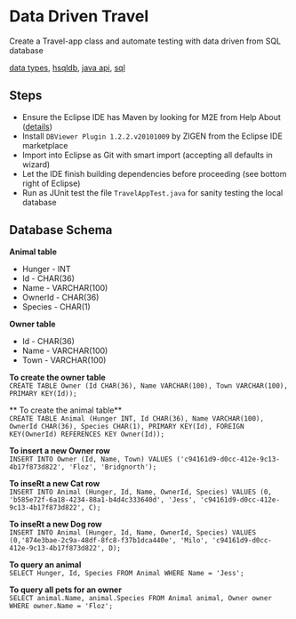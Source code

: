 # Data Driven Travel
Create a Travel-app class and automate testing with data driven from SQL database<br>

[data types](https://www.w3schools.com/sql/sql_datatypes.asp),
[hsqldb](http://hsqldb.org/),
[java api](https://docs.oracle.com/javase/7/docs/api/),
[sql](https://www.w3schools.com/sql/)

## Steps
* Ensure the Eclipse IDE has Maven by looking for M2E from Help About ([details](https://www.vogella.com/tutorials/EclipseMaven/article.html))
* Install `DBViewer Plugin 1.2.2.v20101009` by ZIGEN from the Eclipse IDE marketplace
* Import into Eclipse as Git with smart import (accepting all defaults in wizard)
* Let the IDE finish building dependencies before proceeding (see bottom right of Eclipse)
* Run as JUnit test the file `TravelAppTest.java` for sanity testing the local database

## Database Schema

**Animal table**
- Hunger - INT
- Id - CHAR(36)
- Name - VARCHAR(100)
- OwnerId - CHAR(36)
- Species - CHAR(1)


**Owner table**
- Id - CHAR(36)
- Name - VARCHAR(100)
- Town - VARCHAR(100)

**To create the owner table**<br>
`CREATE TABLE Owner (Id CHAR(36), Name VARCHAR(100), Town VARCHAR(100), PRIMARY KEY(Id));`

** To create the animal table**<br>
`CREATE TABLE Animal (Hunger INT, Id CHAR(36), Name VARCHAR(100), OwnerId CHAR(36), Species CHAR(1), PRIMARY KEY(Id), FOREIGN KEY(OwnerId) REFERENCES KEY Owner(Id));`

**To insert a new Owner row**<br>
`INSERT INTO Owner (Id, Name, Town) VALUES ('c94161d9-d0cc-412e-9c13-4b17f873d822', 'Floz', 'Bridgnorth');`

**To inseRt a new Cat row**<br>
`INSERT INTO Animal (Hunger, Id, Name, OwnerId, Species) VALUES (0, 'b585e72f-6a18-4234-88a1-b4d4c333640d', 'Jess', 'c94161d9-d0cc-412e-9c13-4b17f873d822', C);`

**To inseRt a new Dog row**<br>
`INSERT INTO Animal (Hunger, Id, Name, OwnerId, Species) VALUES (0,'874e3bae-2c9a-48df-8fc8-f37b1dca440e', 'Milo', 'c94161d9-d0cc-412e-9c13-4b17f873d822', D);`

**To query an animal**<br>
`SELECT Hunger, Id, Species FROM Animal WHERE Name = 'Jess';`

**To query all pets for an owner**<br>
`SELECT animal.Name, animal.Species FROM Animal animal, Owner owner WHERE owner.Name = 'Floz';`

 



